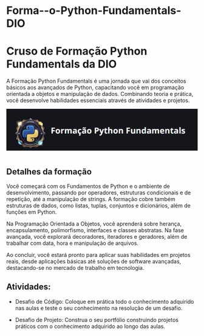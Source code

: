 # Forma--o-Python-Fundamentals-DIO

 **Cruso de Formação Python Fundamentals da DIO**
 ================================================
A Formação Python Fundamentals é uma jornada que vai dos conceitos básicos aos avançados de Python, capacitando você em programação orientada a objetos e manipulação de dados. Combinando teoria e prática, você desenvolve habilidades essenciais através de atividades e projetos.

 ![img DO curso](/img/Captura%20de%20tela%202024-11-27%20220957.png)
# 
## Detalhes da formação


Você começará com os Fundamentos de Python e o ambiente de desenvolvimento, passando por operadores, estruturas condicionais e de repetição, até a manipulação de strings. A formação cobre também estruturas de dados, como listas, tuplas, conjuntos e dicionários, além de funções em Python.

Na Programação Orientada a Objetos, você aprenderá sobre herança, encapsulamento, polimorfismo, interfaces e classes abstratas. Na fase avançada, você explorará decoradores, iteradores e geradores, além de trabalhar com data, hora e manipulação de arquivos.

Ao concluir, você estará pronto para aplicar suas habilidades em projetos reais, desde aplicações básicas até soluções de software avançadas, destacando-se no mercado de trabalho em tecnologia.

## Atividades:
- Desafio de Código: Coloque em prática todo o conhecimento adquirido nas aulas e teste o seu conhecimento na resolução de um desafio.

- Desafio de Projeto: Construa o seu portfólio construindo projetos práticos com o conhecimento adquirido ao longo das aulas.



